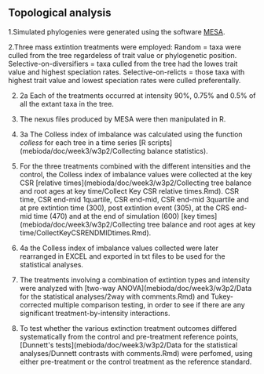 Topological analysis
--------------------
1.Simulated phylogenies were generated using the software [MESA](http://datadryad.org/resource/doi:10.5061/dryad.sm379/15).

2.Three mass extintion treatments were employed: 
Random = taxa were culled from the tree regardeless of trait value or phylogenetic position.
Selective-on-diversifiers = taxa culled from the tree had the lowes trait value and highest speciation rates.
Selective-on-relicts = those taxa with highest trait value and lowest speciation rates were culled preferentally. 

  2. 2a Each of the treatments occurred at intensity 90%, 0.75% and 0.5% of all the extant taxa in the tree.
  
3. The nexus files produced by MESA were then manipulated in R. 

  3. 3a The Colless index of imbalance was calculated using the function *colless* for each tree in a time series [R scripts] (mebioda/doc/week3/w3p2/Collecting balance statistics).
  
4.  For the three treatments combined with the different intensities and the control, the Colless index of imbalance values were collected at the key CSR [relative times](mebioda/doc/week3/w3p2/Collecting tree balance and root ages at key time/Collect Key CSR relative times.Rmd). CSR time, CSR end-mid 1quartile, CSR end-mid, CSR end-mid 3quartile and at pre extintion time (300), post extintion event (305), at the CRS end-mid time (470) and at the end of simulation (600) [key times](mebioda/doc/week3/w3p2/Collecting tree balance and root ages at key time/CollectKeyCSRENDMIDtimes.Rmd). 
   
   4. 4a the Colless index of imbalance values collected were later rearranged in EXCEL and exported in txt files to be used for the statistical analyses.
   
5. The treatments involving a combination of extintion types and intensity were analyzed with [two-way ANOVA](mebioda/doc/week3/w3p2/Data for the statistical analyses/2way with comments.Rmd) and Tukey-corrected multiple comparison testing, in order to see if there are any significant treatment-by-intensity interactions. 
6. To test whether the various extinction treatment outcomes differed systematically from the control and pre-treatment reference points,  [Dunnett's tests](mebioda/doc/week3/w3p2/Data for the statistical analyses/Dunnett contrasts with comments.Rmd) were perfomed, using either pre-treatment or the control treatment as the reference standard.
